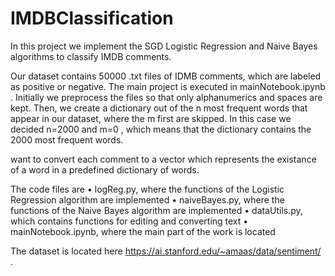 # IMDBClassification
In this project we implement the SGD Logistic Regression and Naive Bayes algorithms to classify IMDB comments.


Our dataset contains 50000 .txt files of IDMB comments, which are labeled as positive or negative. The main project is executed in mainNotebook.ipynb .
Initially we preprocess the files so that only alphanumerics and spaces are kept. Then, we create a dictionary out of the n most frequent words that appear in our dataset, where the m first are skipped.
In this case we decided n=2000 and m=0 , which means that the dictionary contains the 2000 most frequent words.

want to convert each comment to a vector which represents the existance of a word in a predefined dictionary of words.

The code files are
• logReg.py, where the functions of the Logistic Regression algorithm are implemented
• naiveBayes.py, where the functions of the Naive Bayes algorithm are implemented
• dataUtils.py, which contains functions for editing and converting text
• mainNotebook.ipynb, where the main part of the work is located

The dataset is located here https://ai.stanford.edu/~amaas/data/sentiment/ .
